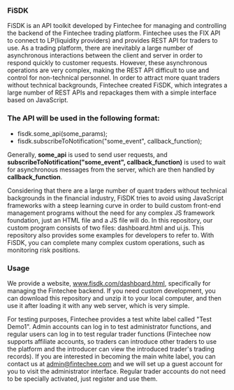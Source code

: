 ### FiSDK

FiSDK is an API toolkit developed by Fintechee for managing and controlling the backend of the Fintechee trading platform. Fintechee uses the FIX API to connect to LP(liquidity providers) and provides REST API for traders to use. As a trading platform, there are inevitably a large number of asynchronous interactions between the client and server in order to respond quickly to customer requests. However, these asynchronous operations are very complex, making the REST API difficult to use and control for non-technical personnel. In order to attract more quant traders without technical backgrounds, Fintechee created FiSDK, which integrates a large number of REST APIs and repackages them with a simple interface based on JavaScript.

### The API will be used in the following format:

- fisdk.some_api(some_params);
- fisdk.subscribeToNotification("some_event", callback_function);

Generally, **some_api** is used to send user requests, and **subscribeToNotification("some_event", callback_function)** is used to wait for asynchronous messages from the server, which are then handled by **callback_function**.

Considering that there are a large number of quant traders without technical backgrounds in the financial industry, FiSDK tries to avoid using JavaScript frameworks with a steep learning curve in order to build custom front-end management programs without the need for any complex JS framework foundation, just an HTML file and a JS file will do. In this repository, our custom program consists of two files: dashboard.html and ui.js. This repository also provides some examples for developers to refer to. With FiSDK, you can complete many complex custom operations, such as monitoring risk positions.

### Usage

We provide a website, www.fisdk.com/dashboard.html, specifically for managing the Fintechee backend. If you need custom development, you can download this repository and unzip it to your local computer, and then use it after loading it with any web server, which is very simple.

For testing purposes, Fintechee provides a test white label called "Test Demo1". Admin accounts can log in to test administrator functions, and regular users can log in to test regular trader functions (Fintechee now supports affiliate accounts, so traders can introduce other traders to use the platform and the introducer can view the introduced trader's trading records). If you are interested in becoming the main white label, you can contact us at admin@fintechee.com and we will set up a guest account for you to visit the administrator interface. Regular trader accounts do not need to be specially activated, just register and use them.

